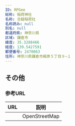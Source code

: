 ```yaml
---
ID: RPGee
総称: 稲荷神社
名称: 合鎚稲荷社
名称読み: null
別名: null
都道府県: 神奈川県
区域: 鎌倉市
緯度: 35.3288466
経度: 139.5427591
郵便番号: 2470063
住所: 神奈川県鎌倉市梶原５丁目９−１
---
```


## その他

### 参考URL

| URL | 説明          |
| --- | ------------- |
|     | OpenStreetMap |
